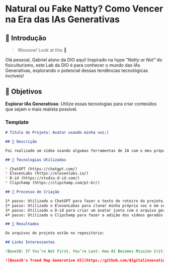 # Natural ou Fake Natty? Como Vencer na Era das IAs Generativas

## 🚀 Introdução

> Woooow! Look at this 👀

Olá pessoal, Gabriel aluno da DIO aqui! Inspirado na hype _"Natty or Not"_ do fisiculturismo, este Lab da DIO é para conhecer o mundo das IAs Generativas, explorando o potencial dessas tendências tecnológicas incríveis!

## 🎯 Objetivos

**Explorar IAs Generativas**: Utilize essas tecnologias para criar conteúdos que sejam o mais realista possível. 

### Template

```markdown
# Título do Projeto: Avatar usando minha voz;)

## 📒 Descrição

Foi realizado um vídeo usando algumas ferramentas de IA com o meu próprio aúdio, Natural ou Fake Natty?

## 🤖 Tecnologias Utilizadas

* ChatGPT (https://chatgpt.com/)
* ElevenLabs (https://elevenlabs.io/)
* D-id (https://studio.d-id.com/)
* Clipchamp (https://clipchamp.com/pt-br/)

## 🧐 Processo de Criação

1º passo: Utilizado o ChatGPT para fazer o texto do roteiro do projeto, utilizando Promts elaborados.
2º passo: Utilizado o ElevenLabas para clonar minha própria voz e em seguida usamos ele para transformar o texto do roteiro para áudio com a minha voz clonada.
3º passo: Utilizado o D-id para criar um avatar junto com o arquivo gerado do Elevenlabs resultando em três aruivos de vídeo.
4ª passo: Utilizado o Clipchamp para fazer a adição dos vídeos gerados no D-id juntamente com a edição. 

## 🚀 Resultados

Os arquivos do projeto estão no repositório: 

## Links Interessantes

[Base10: If You’re Not First, You’re Last: How AI Becomes Mission Critical](https://base10.vc/post/generative-ai-mission-critical/)

![Base10's Trend Map Generative AI](https://github.com/digitalinnovationone/lab-natty-or-not/assets/730492/f4df26e8-f8f7-4419-8252-c69d73ea930c)

